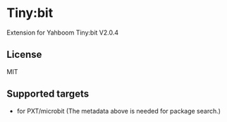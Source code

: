 # Tiny:bit

Extension for Yahboom Tiny:bit V2.0.4

## License

MIT

## Supported targets

* for PXT/microbit
(The metadata above is needed for package search.)
